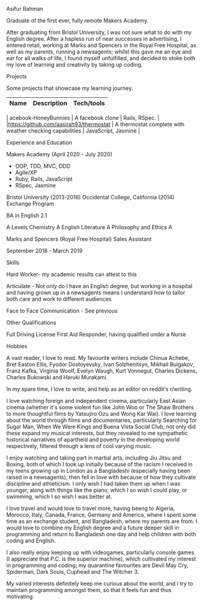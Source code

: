 Asifur Rahman

Graduate of the first ever, fully remote Makers Academy.

After graduating from Bristol University, I was not sure what to do with my English degree. After a hapless run of near successes in advertising, I entered retail, 
working at Marks and Spencers in the Royal Free Hospital, as well as my parents, running a newsagents; whilst this gave me an eye and ear for all walks of life, I found myself unfulfilled, and decided to stoke both my love of learning and creativity by taking up coding. 

Projects

Some projects that showcase my learning journey.

| Name                         | Description       | Tech/tools        |
| ---------------------------- | ----------------- | ----------------- 

| acebook-HoneyBunnies            | A facebook clone | Rails, RSpec. |
|https://github.com/aasirah93/thermostat | A thermostat complete with weather checking capabilities | JavaScript, Jasmine |


Experience and Education 

Makers Academy (April 2020 - July 2020)

- OOP, TDD, MVC, DDD
- Agile/XP
- Ruby, Rails, JavaScript
- RSpec, Jasmine

Bristol University (2013-2016)
Occidental College, California (2014) Exchange Program

BA in English 2.1


A Levels
Chemistry A
English Literature A
Philosophy and Ethics A

Marks and Spencers (Royal Free Hospital)
Sales Assistant 

September 2018 - March 2019

Skills

Hard Worker- my academic results can attest to this

Articulate - Not only do I have an English degree, but working in a hospital and having grown up in a newsagents means I understand how to tailor both care and
work to different audiences

Face to Face Communication - See previous

Other Qualifications

Full Driving License
First Aid Responder, having qualified under a Nurse

Hobbies

A vast reader, I love to read. My favourite writers include Chinua Achebe, Bret Easton Ellis, Fyodor Dostoyevsky, Ivan Solzhenitsyn, Mikhail Bulgakov,
Franz Kafka, Virginia Woolf, Evelyn Waugh, Kurt Vonnegut, Charles Dickens, Charles Bukowski and Haruki Murakami.

In my spare time, I love to write, and help as an editor on reddit's r/writing. 

I love watching foreign and independent cinema, particularly East Asian cinema (whether it's some violent fun like John Woo or The Shaw Brothers to more thoughtful films by Yatsujiro Ozu and Wong Kar Wai). I love learning about the world through films and documentaries, particularly Searching for Sugar Man, When We Were Kings and Buena Vista Social Club, not only did these expand my musical interests, but they revealed to me sympathetic historical narratives of apartheid and poverty in the developing world respectively, filtered through a lens of cool varying music.

I enjoy watching and taking part in martial arts, including Jiu Jitsu and Boxing, both of which I took up initially because of the racism I received in my teens growing up in London as a Bangladeshi (especially having been raised in a newsagents), then fell in love with because of how they cultivate discipline and athleticism. I only wish I had taken them up when I was younger, along with things like the piano, which I so wish I could play, or swimming, which I so wish I was better at.

I love travel and would love to travel more, having beeng to Algeria, Morocco, Italy, Canada, France, Germany and America, where I spent some time as an exchange student, and Bangladesh, where my parents are from. I would love to combine my English degree and a future deeper skill in programming and return to Bangladesh one day and help children with both coding and English.

I also really enjoy keeping up with videogames, particularly console games (I appreciate that P.C. is the superior machine), which cultivated my interest in programming and coding; my quarantine favourites are Devil May Cry, Spiderman, Dark Souls, Cuphead and The Witcher 3.

My varied interests definitely keep me curious about the world, and I try to maintain programming amongst them, so that it feels fun and thus motivating.


